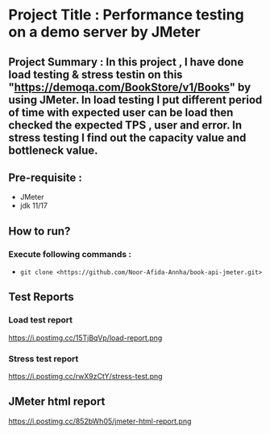 # Project Title : Performance  testing on a demo server by JMeter 

## Project Summary :  In this project , I have done load testing & stress testin on this "https://demoqa.com/BookStore/v1/Books" by using JMeter. In load testing I put different period of time with expected user can be load then checked the  expected TPS , user and error. In stress testing I find out the capacity value and bottleneck value.

## Pre-requisite :
- JMeter
- jdk 11/17

## How to run?
### Execute following commands :
- ``` git clone <https://github.com/Noor-Afida-Annha/book-api-jmeter.git> ```

## Test Reports
### Load test report
 https://i.postimg.cc/15TjBqVp/load-report.png

### Stress test report
 https://i.postimg.cc/rwX9zCtY/stress-test.png
## JMeter html report
 https://i.postimg.cc/852bWh05/jmeter-html-report.png
